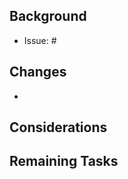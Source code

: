 <!-- PR title foramt should be `[#xxx] Describe what has been done in the PR` where xxx is the related issue number. -->
<!-- ex) [#1] Add GitHub pull request template -->

## Background <!-- Required -->

<!-- Attach the issue or task, brifely explain the background, current state or any necessary information to understand the issue and PR. -->

- Issue: #

<!-- If this PR resolves any issues, please mention them. -->
<!-- E.g., Resolves #000 -->

## Changes <!-- Required -->

<!-- Describe what changes or additions have been made in this PR. -->
<!-- If there are any UI changes, please include screenshots to demonstrate them. -->

-

## Considerations <!-- Optional -->

<!-- List any points that can not be described through code, -->
<!-- or the reason why a certain way has been chosen among other ways -->
<!-- Include them only when they are necessary, and not obvious. -->
<!-- Do not abuse this section. Represent through the code as much as possible. -->

## Remaining Tasks <!-- Optional -->

<!-- Tasks to be completed after this PR. -->
